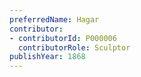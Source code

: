 ```yaml
---
preferredName: Hagar
contributor:
- contributorId: P000006
  contributorRole: Sculptor
publishYear: 1868
---
```




